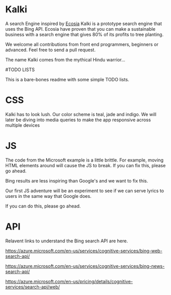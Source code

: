 # Kalki

A search Engine inspired by [Ecosia](www.ecosia.org) Kalki is a prototype search engine that uses the Bing API. 
Ecosia have proven that you can make a sustainable business with a search engine that gives 80% of its profits to tree planting. 

We welcome all contributions from front end programmers, beginners or advanced. Feel free to send a pull request.

The name Kalki comes from the mythical Hindu warrior...

#TODO LISTS

This is a bare-bones readme with some simple TODO lists.

# CSS
Kalki has to look lush. Our color scheme is teal, jade and indigo. We will later be diving into media queries to make the app responsive across multiple devices

# JS
The code from the Microsoft example is a little brittle. For example, moving HTML elements around will cause the JS to break.
If you can fix this, please go ahead.

Bing results are less inspiring than Google's and we want to fix this. 

Our first JS adventure will be an experiment to see if we can serve lyrics to users in the same way that Google does. 

If you can do this, please go ahead.

# API

Relavent links to understand the Bing search API are here.

https://azure.microsoft.com/en-us/services/cognitive-services/bing-web-search-api/

https://azure.microsoft.com/en-us/services/cognitive-services/bing-news-search-api/

https://azure.microsoft.com/en-us/pricing/details/cognitive-services/search-api/web/

